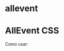 # allevent
# AllEvent CSS
Como usar:
<link rel="stylesheet" href="css/tokens.css">
<link rel="stylesheet" href="css/base.css">
<link rel="stylesheet" href="css/components.css">
<link rel="stylesheet" href="css/utilities.css">
